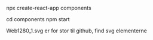 npx create-react-app components

cd components
npm start


Web1280_1.svg er for stor til github, find svg elementerne